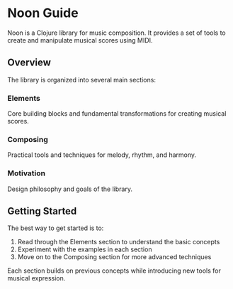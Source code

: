# Noon Guide

Noon is a Clojure library for music composition. It provides a set of tools to create and manipulate musical scores using MIDI.

## Overview

The library is organized into several main sections:

### Elements
Core building blocks and fundamental transformations for creating musical scores.

### Composing 
Practical tools and techniques for melody, rhythm, and harmony.

### Motivation
Design philosophy and goals of the library.

## Getting Started

The best way to get started is to:
1. Read through the Elements section to understand the basic concepts
2. Experiment with the examples in each section
3. Move on to the Composing section for more advanced techniques

Each section builds on previous concepts while introducing new tools for musical expression.

